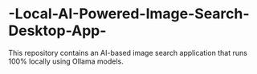 # -Local-AI-Powered-Image-Search-Desktop-App-
This repository contains an AI-based image search application that runs 100% locally using Ollama models.
